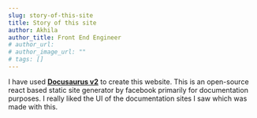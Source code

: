 ```yaml
---
slug: story-of-this-site
title: Story of this site
author: Akhila
author_title: Front End Engineer
# author_url:
# author_image_url: ""
# tags: []
---
```


I have used [**Docusaurus v2**](https://v2.docusaurus.io/) to create this website. This is an open-source react based static site generator by facebook primarily for documentation purposes. I really liked the UI of the documentation sites I saw which was made with this.

<!--truncate-->

<!-- Also I came across the personal site of a team member of this tool and I liked it. I wasn't sure about the tool that I wanted to use. Gatsby looked really scary to me. And I didn't know Next.js yet. But it's on my list :blush: Although I haven't used a single static site generator before, I felt like I could try this. It came with mdx support for blogs and that pretty much covers all I want for a personal site.

But I might probably redo it all again in a different framework to have more flexibility and control and to explore :joy: But as of now I'm glad to have found this :blush: -->
